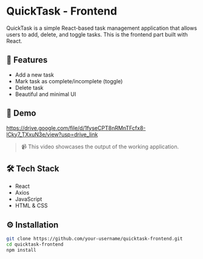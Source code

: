 # QuickTask - Frontend

QuickTask is a simple React-based task management application that allows users to add, delete, and toggle tasks. This is the frontend part built with React.

## 🚀 Features

- Add a new task
- Mark task as complete/incomplete (toggle)
- Delete task
- Beautiful and minimal UI

## 📸 Demo

https://drive.google.com/file/d/1fyseCPT8nRMnTFcfx8-lCky7_TXxuN3e/view?usp=drive_link

> 📹 This video showcases the output of the working application.

## 🛠️ Tech Stack

- React
- Axios
- JavaScript
- HTML & CSS

## ⚙️ Installation

```bash
git clone https://github.com/your-username/quicktask-frontend.git
cd quicktask-frontend
npm install
